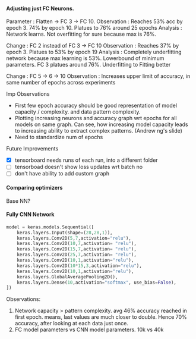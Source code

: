 

#### Adjusting just FC Neurons. 
Parameter	: Flatten -> FC 3 -> FC 10. 
Observation	: Reaches 53% acc by epoch 3. 74% by epoch 10. Platues to 76% around 25 epochs
Analysis	: Network learns. Not overfitting for sure because max is 76%. 

Change		: FC 2 instead of FC 3 -> FC 10
Observation	: Reaches 37% by epoch 3. Platues to 53% by epoch 19
Analysis	: Completely underfitting network because max learning is 53%. Lowerbound of minimum parameters. FC 3 platues around 76%. Underfitting to Fitting better

Change		: FC 5 -> 6 -> 10
Observation	: Increases upper limit of accuracy, in same number of epochs across experiments

Imp Observations
- First few epoch accuracy should be good representation of model capacity / complexity. and data pattern complexity. 
- Plotting increasing neurons and accuracy graph wrt epochs for all models on same graph. Can see, how increasing model capacity leads to increasing ability to extract complex patterns. (Andrew ng's slide)
- Need to standardize num of epochs

Future Improvements
- [x] tensorboard needs runs of each run, into a different folder
- [ ] tensorboad doesn't show loss updates wrt batch no
- [ ] don't have ability to add custom graph

#### Comparing optimizers
Base NN?

#### Fully CNN Network
```python
model = keras.models.Sequential([
    keras.layers.Input(shape=(28,28,1)),
    keras.layers.Conv2D(5,7,activation="relu"),
    keras.layers.Conv2D(10,7,activation= "relu"),
    keras.layers.Conv2D(15,7,activation= "relu"),
    keras.layers.Conv2D(25,7,activation= "relu"),
    keras.layers.Conv2D(10,1,activation="relu"),
    keras.layers.Conv2D(10*15,3,activation="relu"),
    keras.layers.Conv2D(10,1,activation="relu"),
    keras.layers.GlobalAveragePooling2D(),
    keras.layers.Dense(10,activation="softmax", use_bias=False),
])
```

Observations:
1. Network capacity > pattern complexity. avg 46% accuracy reached in first epoch. means, last values are much closer to double. Hence 70% accuracy, after looking at each data just once. 
2. FC model parameters vs CNN model parameters. 10k vs 40k
